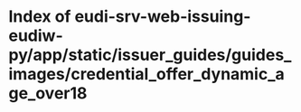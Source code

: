 # Index of eudi-srv-web-issuing-eudiw-py/app/static/issuer_guides/guides_images/credential_offer_dynamic_age_over18
